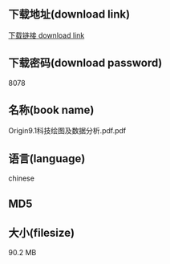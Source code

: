 ## 下载地址(download link)
[下载链接 download link](https://tutu365.netlify.app/?s=Origin9.1%E7%A7%91%E6%8A%80%E7%BB%98%E5%9B%BE%E5%8F%8A%E6%95%B0%E6%8D%AE%E5%88%86%E6%9E%90.pdf)

## 下载密码(download password)
8078

## 名称(book name)
Origin9.1科技绘图及数据分析.pdf.pdf

## 语言(language)
chinese

## MD5


## 大小(filesize)
90.2 MB
